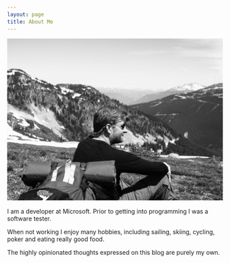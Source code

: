 ```yaml
---
layout: page
title: About Me
---
```


<img src="/images/backpack1.jpg">

I am a developer at Microsoft. Prior to getting into programming I was a software tester.

When not working I enjoy many hobbies, including sailing, skiing, cycling, poker and eating really good food.

The highly opinionated thoughts expressed on this blog are purely my own.